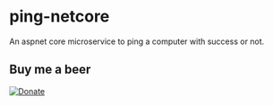 # ping-netcore
An aspnet core microservice to ping a computer with success or not.

## Buy me a beer
[![Donate](https://img.shields.io/badge/Donate-PayPal-green.svg)](https://www.paypal.me/trenoncourt/5)
